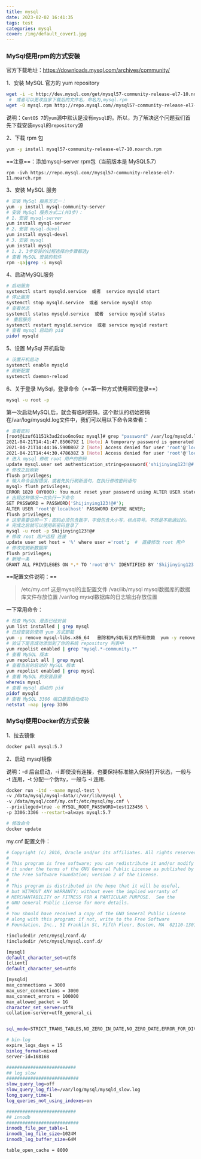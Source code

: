 ```yaml
---
title: mysql
date: 2023-02-02 16:41:35
tags: test
categories: mysql
cover: /img/default_cover1.jpg
---
```


### MySql使用rpm的方式安装

官方下载地址：https://downloads.mysql.com/archives/community/

1、安装 MySQL 官方的 yum repository

```bash
wget -i -c http://dev.mysql.com/get/mysql57-community-release-el7-10.noarch.rpm
 #　或者可以更改自家下载后的文件名，命名为,mysql.rpm
wget -O mysql.rpm http://repo.mysql.com//mysql57-community-release-el7-10.noarch.rpm
```

说明：`CentOS 7`的`yum`源中默认是没有`mysql`的。所以，为了解决这个问题我们首先下载安装`mysql`的`repository`源

2、下载 rpm 包

```bash
yum -y install mysql57-community-release-el7-10.noarch.rpm
```

==注意==：添加mysql-server rpm包（当前版本是 MySQL5.7）

`rpm -ivh https://repo.mysql.com//mysql57-community-release-el7-11.noarch.rpm`

3、安装 MySQL 服务 

```bash
# 安装 MySql 服务方式一：
yum -y install mysql-community-server
# 安装 MySql 服务方式二(共3步)：
# 1、安装 mysql-server
yum install mysql-server
# 2、安装 mysql-devel
yum install mysql-devel
# 3、安装 mysql
yum install mysql
# 1、2、3步安装的过程选择的步骤都选y
# 查看 MySQL 安装的软件
rpm -qa|grep -i mysql
```

4、启动MySQL服务

```bash
# 启动服务 
systemctl start mysqld.service  或者  service mysqld start
# 停止服务
systemctl stop mysqld.service  或者 service mysqld stop
# 查看状态
systemctl status mysqld.service  或者  service mysqld status
#　重启服务
systemctl restart mysqld.service  或者 service mysqld restart
# 查看 mysql 启动的 pid
pidof mysqld
```

5、设置 MySql 开机启动

```bash
# 设置开机启动
systemctl enable mysqld
# 刷新配置
systemctl daemon-reload
```

6、关于登录 MySql，登录命令（==第一种方式使用密码登录==）

```bash
mysql -u root -p 
```

第一次启动MySQL后，就会有临时密码，这个默认的初始密码在/var/log/mysqld.log文件中，我们可以用以下命令来查看：

```bash
# 查看密码
[root@izuf61151k3ad2dso6mo9oz mysql]# grep "password" /var/log/mysqld.log
2021-04-21T14:41:47.850679Z 1 [Note] A temporary password is generated for root@localhost: Tt;vkIhrd71?
2021-04-21T14:44:16.590080Z 2 [Note] Access denied for user 'root'@'localhost' (using password: YES)
2021-04-21T14:44:30.478638Z 3 [Note] Access denied for user 'root'@'localhost' (using password: YES)
# 进入 mysql 修改 root 用户的密码
update mysql.user set authentication_string=password('shijinying123!@#') where user='root';
# 修改之后刷新
flush privileges;
# 输入命令会报错误，或者先执行刷新语句，在执行修改密码语句
mysql> flush privileges;
ERROR 1820 (HY000): You must reset your password using ALTER USER statement before executing this statement.
# 出现这种情况一次执行一下命令
SET PASSWORD = PASSWORD('Shijinying123!@#');
ALTER USER 'root'@'localhost' PASSWORD EXPIRE NEVER;
flush privileges;
# 这里需要说明一下：密码必须包含数字，字母包含大小写，标点符号。不然是不能通过的。
# 完成之后就可以使用新密码登录了
mysql -u root -p Shijinying123!@#
# 修改 root 用户远程 连接
update user set host = '%' where user ='root';  #　直接修改 root 用户
# 修改完刷新数据库
flush privileges;
# 新增一条
GRANT ALL PRIVILEGES ON *.* TO 'root'@'%' IDENTIFIED BY 'Shijinying123!@#' WITH GRANT OPTION;
```

==配置文件说明：==

> /etc/my.cnf 这是mysql的主配置文件
> /var/lib/mysql mysql数据库的数据库文件存放位置
> /var/log mysql数据库的日志输出存放位置

一下常用命令：

```bash
# 检查 MySQL 是否已经安装
yum list installed | grep mysql
# 已经安装的使用 yum 方式卸载
yum -y remove mysql-libs.x86_64   删除和MySQL有关的所有依赖  yum -y remove mysql*
# 验证下是否成功添加到了你的系统 repository 列表中
yum repolist enabled | grep "mysql.*-community.*" 
# 查看 MySQL 版本
yum repolist all | grep mysql
# 查看当前的启动的 MySQL 版本
yum repolist enabled | grep mysql
# 查看 MySQL 的安装目录
whereis mysql
# 查看 mysql 启动的 pid
pidof mysqld
# 查看 MySQL 3306 端口是否启动成功
netstat -nap |grep 3306
```

### MySql使用Docker的方式安装

1、拉去镜像

```bash
docker pull mysql:5.7
```

2、启动 mysql镜像

说明：-d 后台启动，-i 即使没有连接，也要保持标准输入保持打开状态，一般与 -t 连用，-t 分配一个伪tty，一般与 -i 连用.

```bash
docker run -itd --name mysql-test \
-v /data/mysql/mysql-data/:/var/lib/mysql \
-v /data/mysql/conf/my.cnf:/etc/mysql/my.cnf \
--privileged=true -e MYSQL_ROOT_PASSWORD=test123456 \
-p 3306:3306 --restart=always mysql:5.7

# 修改命令
docker update 
```

my.cnf 配置文件：

```bash
# Copyright (c) 2016, Oracle and/or its affiliates. All rights reserved.
#
# This program is free software; you can redistribute it and/or modify
# it under the terms of the GNU General Public License as published by
# the Free Software Foundation; version 2 of the License.
#
# This program is distributed in the hope that it will be useful,
# but WITHOUT ANY WARRANTY; without even the implied warranty of
# MERCHANTABILITY or FITNESS FOR A PARTICULAR PURPOSE.  See the
# GNU General Public License for more details.
#
# You should have received a copy of the GNU General Public License
# along with this program; if not, write to the Free Software
# Foundation, Inc., 51 Franklin St, Fifth Floor, Boston, MA  02110-1301 USA

!includedir /etc/mysql/conf.d/
!includedir /etc/mysql/mysql.conf.d/

[mysql]
default_character_set=utf8
[client]
default_character_set=utf8

[mysqld]
max_connections = 3000
max_user_connections = 3000
max_connect_errors = 100000
max_allowed_packet = 1G
character_set_server=utf8
collation-server=utf8_general_ci


sql_mode=STRICT_TRANS_TABLES,NO_ZERO_IN_DATE,NO_ZERO_DATE,ERROR_FOR_DIVISION_BY_ZERO,NO_AUTO_CREATE_USER,NO_ENGINE_SUBSTITUTION

# bin-log
expire_logs_days = 15
binlog_format=mixed
server-id=168168

##########################
## log slow
###########################
slow_query_log=off
slow_query_log_file=/var/log/mysql/mysqld_slow.log
long_query_time=1
log_queries_not_using_indexes=on

##########################
## innodb
###########################
innodb_file_per_table=1
innodb_log_file_size=1024M
innodb_log_buffer_size=64M 

table_open_cache = 8000

```


